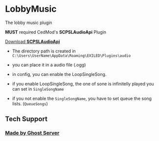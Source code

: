 # LobbyMusic
The lobby music plugin

**MUST** required CedMod's ****SCPSLAudioApi**** Plugin 

<a href="https://github.com/CedModV2/SCPSLAudioApi/releases/tag/0.0.8">Download **SCPSLAudioApi**</a>

- The directory path is created in `C:\Users\UserName\AppData\Roaming\EXILED\Plugins\audio`

- you can place it in a audio file (.ogg)

- in config, you can enable the LoopSingleSong.
- if you enable LoopSingleSong, the one of sone is infinitelly played you can set in `SingleSongName`
- if you not enable the `SingleSongName`, you have to set queue the song lists. (`QueueSongs`)

## Tech Support
### <a href = "https://discord.gg/aYyNucAfqE">Made by Ghost Server</a>